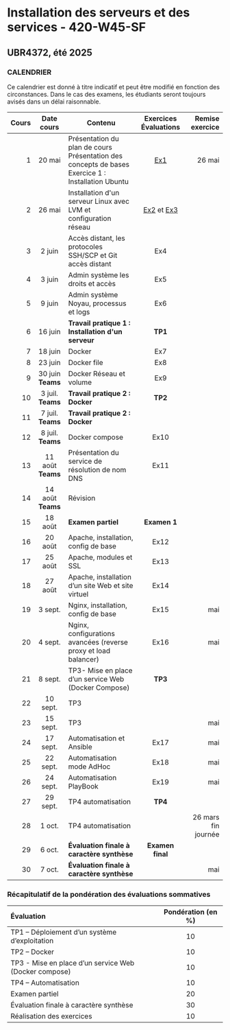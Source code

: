 # Installation des serveurs et des services - 420-W45-SF
## UBR4372, été 2025

### CALENDRIER

Ce calendrier est donné à titre indicatif et peut être modifié en fonction des circonstances. Dans le cas des examens, les étudiants seront toujours avisés dans un délai raisonnable.  

|Cours	|Date cours |Contenu|Exercices <br> Évaluations|  Remise exercice   |
|----------:|:-------------:|----------------|:------:|------:|
|1|	20 mai|Présentation du plan de cours <br> Présentation des concepts de bases <br> Exercice 1 : Installation Ubuntu|[Ex1](Exercices/)|26 mai|
|2|	26 mai|Installation d'un serveur Linux avec LVM et configuration réseau	 |[Ex2](Exercices/Exercice02_InstallationServeur.md) et [Ex3](Exercices/)||
|3| 2 juin |Accès distant, les protocoles SSH/SCP et Git accès distant |Ex4||
|4| 3 juin |Admin système les droits et accès |Ex5||
|5|	 9 juin |Admin système Noyau, processus et logs |Ex6||
|6|	 16 juin |**Travail pratique 1 : Installation d'un serveur** |**TP1**||
|7|	 18 juin |Docker	 |Ex7||
|8|	 23 juin |Docker file	 |Ex8 ||
|9|	 30 juin <br> **Teams** |Docker Réseau et volume|Ex9 ||
|10| 3 juil. <br> **Teams** |**Travail pratique 2 : Docker** |**TP2**||
|11| 7 juil. <br> **Teams** |**Travail pratique 2 : Docker** | | |
|12| 8 juil. <br> **Teams** |Docker compose |Ex10| |
|13| 11 août <br> **Teams** |	Présentation du service de résolution de nom DNS |Ex11| |
|14| 14 août <br> **Teams** | Révision	 |||
|15| 18 août |	**Examen partiel** |**Examen 1**||
|16| 20 août |	Apache, installation, config de base|Ex12| |
|17| 25 août |	Apache, modules et SSL	 |Ex13| |
|18| 27 août |	Apache, installation d’un site Web et site virtuel|Ex14| |
|19| 3 sept. |	Nginx, installation, config de base|Ex15| mai|
|20| 4 sept. |	Nginx, configurations avancées (reverse proxy et load balancer) |Ex16| mai|  
|21| 8 sept. | TP3- Mise en place d’un service Web (Docker Compose)|**TP3**||
|22| 10 sept. |	TP3	|||
|23| 15 sept. | TP3	|| mai|
|24| 17 sept. | Automatisation et Ansible|Ex17| mai|
|25| 22 sept. |Automatisation mode AdHoc|Ex18| mai|
|26| 24 sept. |	Automatisation PlayBook	|Ex19| mai|
|27| 29 sept. |	 TP4 automatisation	|**TP4**||
|28| 1 oct. |	 TP4 automatisation	||26 mars fin journée|
|29| 6 oct. |	**Évaluation finale à caractère synthèse**|**Examen final**|||
|30| 7 oct. |	**Évaluation finale à caractère synthèse** || mai|

### Récapitulatif de la pondération des évaluations sommatives

|Évaluation | Pondération (en %) |
|:-------------|:------:|
|TP1 – Déploiement d’un système d’exploitation| 10|
|TP2 – Docker	|10|
|TP3 - Mise en place d’un service Web (Docker compose)| 10|
|TP4 – Automatisation	| 10|
|Examen partiel	| 20|
|Évaluation finale à caractère synthèse	 |30|
|Réalisation des exercices	|10|
